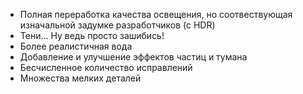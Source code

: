 * Полная переработка качества освещения, но соотвествующая изначальной задумке разработчиков (с HDR)
* Тени... Ну ведь просто зашибись!
* Более реалистичная вода
* Добавление и улучшение эффектов частиц и тумана
* Бесчисленное количество исправлений
* Множества мелких деталей
